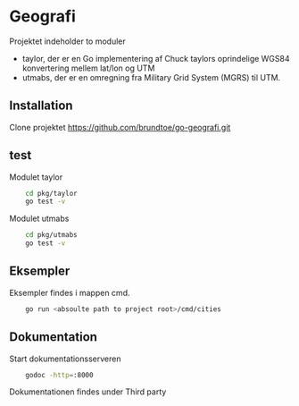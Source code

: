 # Geografi

Projektet indeholder to moduler

- taylor, der er en Go implementering af Chuck taylors oprindelige WGS84 konvertering mellem lat/lon og UTM
- utmabs, der er en omregning fra Military Grid System (MGRS) til UTM.

## Installation

Clone projektet https://github.com/brundtoe/go-geografi.git

## test

Modulet taylor
```bash
    cd pkg/taylor
    go test -v 
```
Modulet utmabs

```bash
    cd pkg/utmabs
    go test -v 
```

## Eksempler

Eksempler findes i mappen cmd.

```bash
    go run <absoulte path to project root>/cmd/cities

```

## Dokumentation

Start dokumentationsserveren 
```bash
    godoc -http=:8000
```
Dokumentationen findes under Third party


